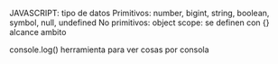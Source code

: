 JAVASCRIPT: tipo de datos
Primitivos: number, bigint, string, boolean, symbol, null, undefined 
No primitivos: object 
scope: se definen con {}
alcance
ambito

console.log() herramienta para ver cosas por consola
